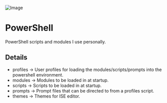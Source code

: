 ![Image](https://upload.wikimedia.org/wikipedia/commons/2/2f/PowerShell_5.0_icon.png)

# PowerShell

PowerShell scripts and modules I use personally.

## Details

- profiles  ->  User profiles for loading the modules/scripts/prompts into the powershell environment.
- modules	  ->  Modules to be loaded in at startup.
- scripts	  ->  Scripts to be loaded in at startup.
- prompts	  ->  Prompt files that can be directed to from a profiles script.
- themes    ->  Themes for ISE editor.
